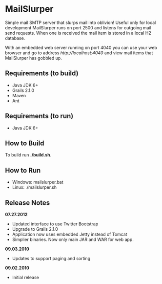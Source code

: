 MailSlurper
===========
Simple mail SMTP server that slurps mail into oblivion! Useful only for local development
MailSlurper runs on port 2500 and listens for outgoing mail send requests. When one is
received the mail item is stored in a local H2 database.

With an embedded web server running on port 4040 you can use your web browser and 
go to address *http://localhost:4040* and view mail items that MailSlurper has 
gobbled up.


Requirements (to build)
-----------------------
* Java JDK 6+
* Grails 2.1.0
* Maven
* Ant

Requirements (to run)
---------------------
* Java JDK 6+

How to Build
------------
To build run **./build.sh**.

How to Run
----------
* Windows: mailslurper.bat
* Linux: ./mailslurper.sh

Release Notes
-------------

**07.27.2012**
* Updated interface to use Twitter Bootstrap
* Upgrade to Grails 2.1.0
* Application now uses embedded Jetty instead of Tomcat
* Simplier binaries. Now only main JAR and WAR for web app. 

**09.03.2010**
* Updates to support paging and sorting

**09.02.2010**
* Initial release

